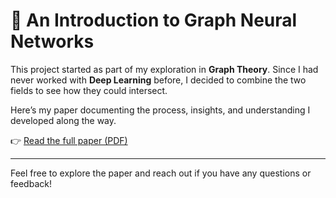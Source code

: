 # 📄 An Introduction to Graph Neural Networks

This project started as part of my exploration in **Graph Theory**. Since I had never worked with **Deep Learning** before, I decided to combine the two fields to see how they could intersect.

Here’s my paper documenting the process, insights, and understanding I developed along the way.

👉 [Read the full paper (PDF)](./GNNs.pdf)

---

Feel free to explore the paper and reach out if you have any questions or feedback!